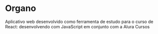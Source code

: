 # Organo

Aplicativo web desenvolvido como ferramenta de estudo para o curso de React: desenvolvendo com JavaScript em conjunto com a Alura Cursos 
